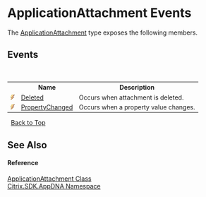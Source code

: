 # ApplicationAttachment Events
 

The <a href="T_Citrix_SDK_AppDNA_ApplicationAttachment">ApplicationAttachment</a> type exposes the following members.


## Events
&nbsp;<table><tr><th></th><th>Name</th><th>Description</th></tr><tr><td>![Public event](media/pubevent.gif "Public event")</td><td><a href="E_Citrix_SDK_AppDNA_ApplicationAttachment_Deleted">Deleted</a></td><td>
Occurs when attachment is deleted.</td></tr><tr><td>![Public event](media/pubevent.gif "Public event")</td><td><a href="E_Citrix_SDK_AppDNA_ApplicationAttachment_PropertyChanged">PropertyChanged</a></td><td>
Occurs when a property value changes.</td></tr></table>&nbsp;
<a href="#applicationattachment-events">Back to Top</a>

## See Also


#### Reference
<a href="T_Citrix_SDK_AppDNA_ApplicationAttachment">ApplicationAttachment Class</a><br /><a href="N_Citrix_SDK_AppDNA">Citrix.SDK.AppDNA Namespace</a><br />